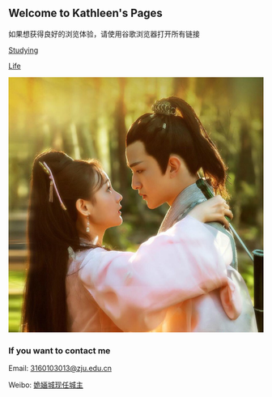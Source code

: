 ## Welcome to Kathleen's Pages

如果想获得良好的浏览体验，请使用谷歌浏览器打开所有链接

[Studying](studying/studying.html) 

[Life](life/life.html)

![媚者无疆](/picture/meiZheWuJiang.png)
### If you want to contact me

Email: [3160103013@zju.edu.cn]()

Weibo: [姽婳城现任城主](https://weibo.com/OnlyKathleenQueen)
